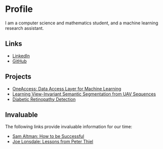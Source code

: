# Profile
I am a computer science and mathematics student, and a machine learning research assistant. 

## Links
* [LinkedIn](https://linkedin.com/in/abhayvenkatesh)
* [GitHub](https://github.com/abhay-venkatesh)

## Projects
* [OneAccess: Data Access Layer for Machine Learning](https://github.com/abhay-venkatesh/one_access/blob/master/one_access.pdf)
* [Learning View-Invariant Semantic Segmentation from UAV Sequences](https://github.com/abhay-venkatesh/invariant-net/blob/master/learning-view-invariant.pdf)
* [Diabetic Retinopathy Detection](https://github.com/abhay-venkatesh/diabetic-retinopathy-detection/blob/master/760-project-report.pdf)

## Invaluable
The following links provide invaluable information for our time:
* [Sam Altman: How to be Successful](https://blog.samaltman.com/how-to-be-successful)
* [Joe Lonsdale: Lessons from Peter Thiel](https://medium.com/8vc-news/lessons-from-peter-thiel-b4fb0851f64e)
